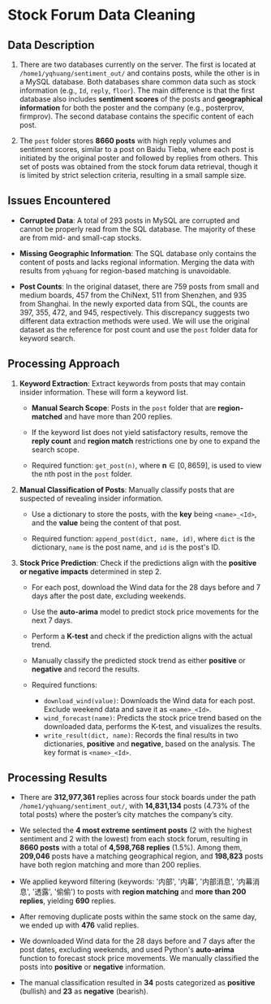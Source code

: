 # Stock Forum Data Cleaning

## Data Description

1. There are two databases currently on the server. The first is located at `/home1/yqhuang/sentiment_out/` and contains posts, while the other is in a MySQL database. Both databases share common data such as stock information (e.g., `Id`, `reply`, `floor`). The main difference is that the first database also includes **sentiment scores** of the posts and **geographical information** for both the poster and the company (e.g., posterprov, firmprov). The second database contains the specific content of each post.

2. The `post` folder stores **8660 posts** with high reply volumes and sentiment scores, similar to a post on Baidu Tieba, where each post is initiated by the original poster and followed by replies from others. This set of posts was obtained from the stock forum data retrieval, though it is limited by strict selection criteria, resulting in a small sample size.

## Issues Encountered

- **Corrupted Data**: A total of 293 posts in MySQL are corrupted and cannot be properly read from the SQL database. The majority of these are from mid- and small-cap stocks.

- **Missing Geographic Information**: The SQL database only contains the content of posts and lacks regional information. Merging the data with results from `yqhuang` for region-based matching is unavoidable.

- **Post Counts**: In the original dataset, there are 759 posts from small and medium boards, 457 from the ChiNext, 511 from Shenzhen, and 935 from Shanghai. In the newly exported data from SQL, the counts are 397, 355, 472, and 945, respectively. This discrepancy suggests two different data extraction methods were used. We will use the original dataset as the reference for post count and use the `post` folder data for keyword search.

## Processing Approach

1. **Keyword Extraction**: Extract keywords from posts that may contain insider information. These will form a keyword list.

   - **Manual Search Scope**: Posts in the `post` folder that are **region-matched** and have more than 200 replies.

   - If the keyword list does not yield satisfactory results, remove the **reply count** and **region match** restrictions one by one to expand the search scope.

   - Required function: `get_post(n)`, where $\pmb{n} \in [0, 8659]$, is used to view the nth post in the `post` folder.

2. **Manual Classification of Posts**: Manually classify posts that are suspected of revealing insider information.

   - Use a dictionary to store the posts, with the **key** being `<name>_<Id>`, and the **value** being the content of that post.

   - Required function: `append_post(dict, name, id)`, where `dict` is the dictionary, `name` is the post name, and `id` is the post's ID.

3. **Stock Price Prediction**: Check if the predictions align with the **positive or negative impacts** determined in step 2.

   - For each post, download the Wind data for the 28 days before and 7 days after the post date, excluding weekends.

   - Use the **auto-arima** model to predict stock price movements for the next 7 days.

   - Perform a **K-test** and check if the prediction aligns with the actual trend.

   - Manually classify the predicted stock trend as either **positive** or **negative** and record the results.

   - Required functions:
     - `download_wind(value)`: Downloads the Wind data for each post. Exclude weekend data and save it as `<name>_<Id>`.
     - `wind_forecast(name)`: Predicts the stock price trend based on the downloaded data, performs the K-test, and visualizes the results.
     - `write_result(dict, name)`: Records the final results in two dictionaries, **positive** and **negative**, based on the analysis. The key format is `<name>_<Id>`.

## Processing Results

- There are **312,977,361** replies across four stock boards under the path `/home1/yqhuang/sentiment_out/`, with **14,831,134** posts (4.73% of the total posts) where the poster’s city matches the company’s city.

- We selected the **4 most extreme sentiment posts** (2 with the highest sentiment and 2 with the lowest) from each stock forum, resulting in **8660 posts** with a total of **4,598,768 replies** (1.5%). Among them, **209,046** posts have a matching geographical region, and **198,823** posts have both region matching and more than 200 replies.

- We applied keyword filtering (keywords: '内部', '内幕', '内部消息', '内幕消息', '透露', '偷偷') to posts with **region matching** and **more than 200 replies**, yielding **690** replies.

- After removing duplicate posts within the same stock on the same day, we ended up with **476** valid replies.

- We downloaded Wind data for the 28 days before and 7 days after the post dates, excluding weekends, and used Python's **auto-arima** function to forecast stock price movements. We manually classified the posts into **positive** or **negative** information.

- The manual classification resulted in **34** posts categorized as **positive** (bullish) and **23** as **negative** (bearish).
